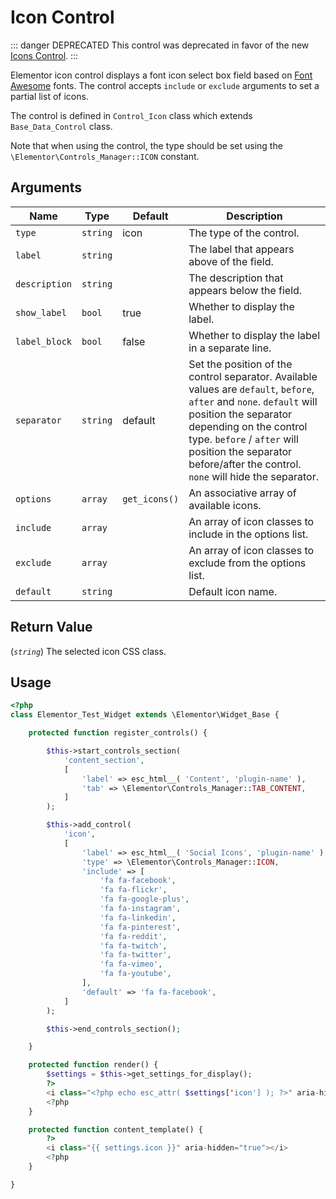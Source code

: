 # Icon Control

::: danger DEPRECATED
This control was deprecated in favor of the new [Icons Control](/controls/control-icons).
:::

Elementor icon control displays a font icon select box field based on [Font Awesome](https://fontawesome.com/) fonts. The control accepts `include` or `exclude` arguments to set a partial list of icons.

The control is defined in `Control_Icon` class which extends `Base_Data_Control` class.

Note that when using the control, the type should be set using the `\Elementor\Controls_Manager::ICON` constant.

## Arguments

<table>
	<thead>
		<tr>
			<th>Name</th>
			<th>Type</th>
			<th>Default</th>
			<th>Description</th>
		</tr>
	</thead>
	<tbody>
		<tr>
			<td><code>type</code></td>
			<td><code>string</code></td>
			<td>icon</td>
			<td>The type of the control.</td>
		</tr>
		<tr>
			<td><code>label</code></td>
			<td><code>string</code></td>
			<td>&nbsp;</td>
			<td>The label that appears above of the field.</td>
		</tr>
		<tr>
			<td><code>description</code></td>
			<td><code>string</code></td>
			<td>&nbsp;</td>
			<td>The description that appears below the field.</td>
		</tr>
		<tr>
			<td><code>show_label</code></td>
			<td><code>bool</code></td>
			<td>true</td>
			<td>Whether to display the label.</td>
		</tr>
		<tr>
			<td><code>label_block</code></td>
			<td><code>bool</code></td>
			<td>false</td>
			<td>Whether to display the label in a separate line.</td>
		</tr>
		<tr>
			<td><code>separator</code></td>
			<td><code>string</code></td>
			<td>default</td>
			<td>Set the position of the control separator. Available values are <code>default</code>, <code>before</code>, <code>after</code> and <code>none</code>. <code>default</code> will position the separator depending on the control type. <code>before</code> / <code>after</code> will position the separator before/after the control. <code>none</code> will hide the separator.</td>
		</tr>
		<tr>
			<td><code>options</code></td>
			<td><code>array</code></td>
			<td><code>get_icons()</code></td>
			<td>An associative array of available icons.</td>
		</tr>
		<tr>
			<td><code>include</code></td>
			<td><code>array</code></td>
			<td>&nbsp;</td>
			<td>An array of icon classes to include in the options list.</td>
		</tr>
		<tr>
			<td><code>exclude</code></td>
			<td><code>array</code></td>
			<td>&nbsp;</td>
			<td>An array of icon classes to exclude from the options list.</td>
		</tr>
		<tr>
			<td><code>default</code></td>
			<td><code>string</code></td>
			<td>&nbsp;</td>
			<td>Default icon name.</td>
		</tr>
	</tbody>
</table>

## Return Value

(_`string`_) The selected icon CSS class.

## Usage

```php {14-34,43,49}
<?php
class Elementor_Test_Widget extends \Elementor\Widget_Base {

	protected function register_controls() {

		$this->start_controls_section(
			'content_section',
			[
				'label' => esc_html__( 'Content', 'plugin-name' ),
				'tab' => \Elementor\Controls_Manager::TAB_CONTENT,
			]
		);

		$this->add_control(
			'icon',
			[
				'label' => esc_html__( 'Social Icons', 'plugin-name' ),
				'type' => \Elementor\Controls_Manager::ICON,
				'include' => [
					'fa fa-facebook',
					'fa fa-flickr',
					'fa fa-google-plus',
					'fa fa-instagram',
					'fa fa-linkedin',
					'fa fa-pinterest',
					'fa fa-reddit',
					'fa fa-twitch',
					'fa fa-twitter',
					'fa fa-vimeo',
					'fa fa-youtube',
				],
				'default' => 'fa fa-facebook',
			]
		);

		$this->end_controls_section();

	}

	protected function render() {
		$settings = $this->get_settings_for_display();
		?>
		<i class="<?php echo esc_attr( $settings['icon'] ); ?>" aria-hidden="true"></i>
		<?php
	}

	protected function content_template() {
		?>
		<i class="{{ settings.icon }}" aria-hidden="true"></i>
		<?php
	}

}
```
